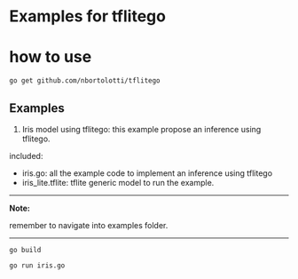 # Examples for tflitego


# how to use

```
go get github.com/nbortolotti/tflitego

```

## Examples

1. Iris model using tflitego: this example propose an inference using tflitego.

included: 
* iris.go: all the example code to implement an inference using tflitego
* iris_lite.tflite: tflite generic model to run the example. 

---
**Note:**

remember to navigate into examples folder.

---


```
go build

```

```
go run iris.go

```
